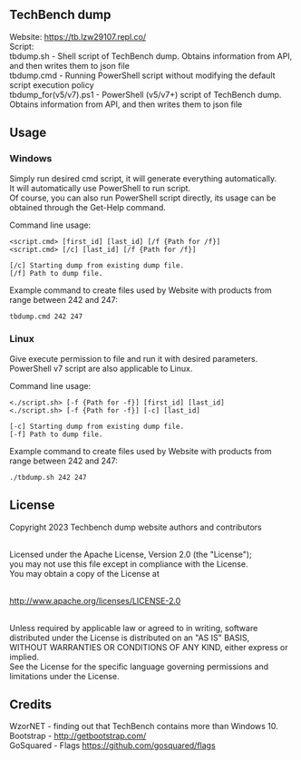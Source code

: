 TechBench dump
--------------
Website: https://tb.lzw29107.repl.co/<br>
Script:<br>
tbdump.sh 			- Shell script of TechBench dump. Obtains information from API, and then writes them to json file<br>
tbdump.cmd		        - Running PowerShell script without modifying the default script execution policy<br>
tbdump_for(v5/v7).ps1		- PowerShell (v5/v7+) script of TechBench dump. Obtains information from API, and then writes them to json file

Usage
-----
### Windows
Simply run desired cmd script, it will generate everything automatically.<br>It will automatically use PowerShell to run script.<br>Of course, you can also run PowerShell script directly, its usage can be obtained through the Get-Help command.<br>

Command line usage:
```
<script.cmd> [first_id] [last_id] [/f {Path for /f}]
<script.cmd> [/c] [last_id] [/f {Path for /f}]

[/c] Starting dump from existing dump file.
[/f] Path to dump file.
```

Example command to create files used by Website with products from range between 242 and 247:
```
tbdump.cmd 242 247
```

### Linux
Give execute permission to file and run it with desired parameters.<br>PowerShell v7 script are also applicable to Linux.<br>

Command line usage:
```
<./script.sh> [-f {Path for -f}] [first_id] [last_id]
<./script.sh> [-f {Path for -f}] [-c] [last_id]

[-c] Starting dump from existing dump file.
[-f] Path to dump file.
```

Example command to create files used by Website with products from range between 242 and 247:
```
./tbdump.sh 242 247
```

License
-------
Copyright 2023 Techbench dump website authors and contributors<br><br>

Licensed under the Apache License, Version 2.0 (the "License");<br>
you may not use this file except in compliance with the License.<br>
You may obtain a copy of the License at<br><br>

http://www.apache.org/licenses/LICENSE-2.0<br><br>

Unless required by applicable law or agreed to in writing, software<br>
distributed under the License is distributed on an "AS IS" BASIS,<br>
WITHOUT WARRANTIES OR CONDITIONS OF ANY KIND, either express or implied.<br>
See the License for the specific language governing permissions and<br>
limitations under the License.<br>

Credits
-------
WzorNET - finding out that TechBench contains more than Windows 10.<br>
Bootstrap - http://getbootstrap.com/<br>
GoSquared - Flags https://github.com/gosquared/flags
